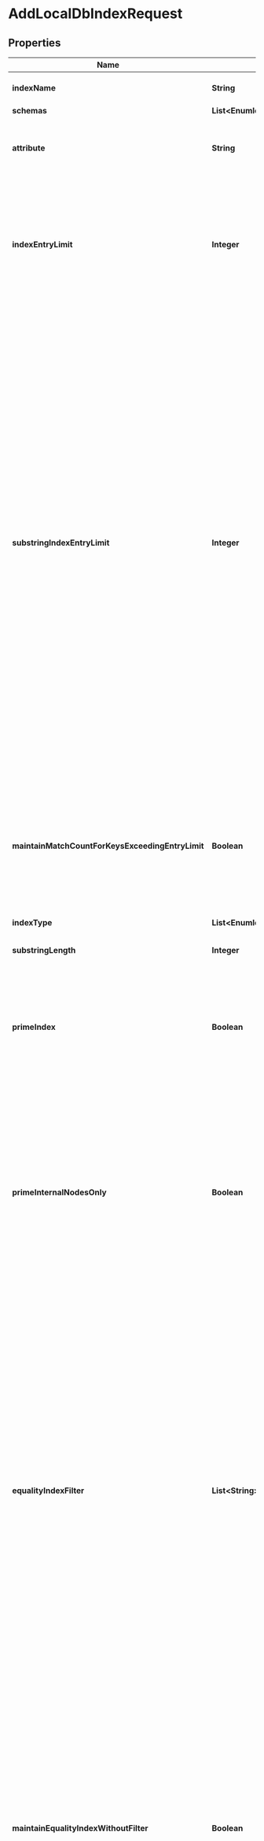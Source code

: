 

# AddLocalDbIndexRequest


## Properties

| Name | Type | Description | Notes |
|------------ | ------------- | ------------- | -------------|
|**indexName** | **String** | Name of the new Local DB Index |  |
|**schemas** | **List&lt;EnumlocalDbIndexSchemaUrn&gt;** |  |  [optional] |
|**attribute** | **String** | Specifies the name of the attribute for which the index is to be maintained. |  |
|**indexEntryLimit** | **Integer** | Specifies the maximum number of entries that are allowed to match a given index key before that particular index key is no longer maintained. |  [optional] |
|**substringIndexEntryLimit** | **Integer** | Specifies, for substring indexes, the maximum number of entries that are allowed to match a given index key before that particular index key is no longer maintained. Setting a large limit can dramatically increase the database size on disk and have a big impact on server performance if the indexed attribute is modified frequently. When a very large limit is required, creating a dedicated composite index with an index-filter-pattern of (attr&#x3D;*?*) will give the best balance between search and update performance. |  [optional] |
|**maintainMatchCountForKeysExceedingEntryLimit** | **Boolean** | Indicates whether to continue to maintain a count of the number of matching entries for an index key even after that count exceeds the index entry limit. |  [optional] |
|**indexType** | **List&lt;EnumlocalDbIndexIndexTypeProp&gt;** |  |  |
|**substringLength** | **Integer** | The length of substrings in a substring index. |  [optional] |
|**primeIndex** | **Boolean** | If this option is enabled and this index&#39;s backend is configured to prime indexes, then this index will be loaded at startup. |  [optional] |
|**primeInternalNodesOnly** | **Boolean** | If this option is enabled and this index&#39;s backend is configured to prime indexes using the preload method, then only the internal database nodes (i.e., the database keys but not values) should be primed when the backend is initialized. |  [optional] |
|**equalityIndexFilter** | **List&lt;String&gt;** | A search filter that may be used in conjunction with an equality component for the associated attribute type. If an equality index filter is defined, then an additional equality index will be maintained for the associated attribute, but only for entries which match the provided filter. Further, the index will be used only for searches containing an equality component with the associated attribute type ANDed with this filter. |  [optional] |
|**maintainEqualityIndexWithoutFilter** | **Boolean** | Indicates whether to maintain a separate equality index for the associated attribute without any filter, in addition to maintaining an index for each equality index filter that is defined. If this is false, then the attribute will not be indexed for equality by itself but only in conjunction with the defined equality index filters. |  [optional] |
|**cacheMode** | **EnumlocalDbIndexCacheModeProp** |  |  [optional] |



